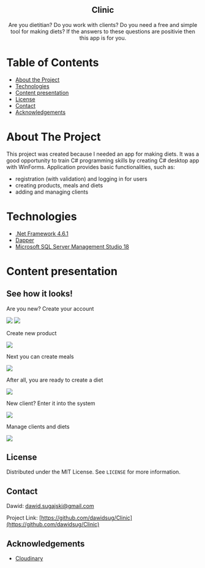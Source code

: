 <p align="center">
  <h2 align="center">Clinic</h2>

  <p align="center">
    Are you dietitian? Do you work with clients? Do you need a free and simple tool for making diets? If the answers to these questions are positivie then this app is for you.
    <br />
  </p>
</p>



<!-- TABLE OF CONTENTS -->
# Table of Contents

* [About the Project](#about-the-project)
* [Technologies](#technologies)
* [Content presentation](#content-presentation)
* [License](#license)
* [Contact](#contact)
* [Acknowledgements](#acknowledgements)



<!-- ABOUT THE PROJECT -->
# About The Project

This project was created because I needed an app for making diets. It was a good opportunity to train C# programming skills by creating C# desktop app with WinForms. Application provides basic functionalities, such as:

- registration (with validation) and logging in for users
- creating products, meals and diets
- adding and managing clients



# Technologies

* [.Net Framework 4.6.1](https://docs.microsoft.com/en-us/dotnet/framework/)
* [Dapper](https://github.com/DapperLib/Dapper)
* [Microsoft SQL Server Management Studio 18](https://docs.microsoft.com/en-us/sql/ssms/download-sql-server-management-studio-ssms?view=sql-server-ver15)



<!-- USAGE EXAMPLES -->
# Content presentation

## See how it looks!

Are you new? Create your account

![](https://res.cloudinary.com/dc5jt2cwt/image/upload/v1635243402/GIFs/Clinic/0e9f84ae9e69a52e23e99a892c015784_z1v662.gif)
![](https://res.cloudinary.com/dc5jt2cwt/image/upload/v1635243407/GIFs/Clinic/d3ba01557f37d0733f606636d73628af_dv8mkv.gif)

Create new product

![](https://res.cloudinary.com/dc5jt2cwt/image/upload/v1635243403/GIFs/Clinic/314856d99ec4ac95a26d1319317a32ba_gc0ctw.gif)

Next you can create meals

![](https://res.cloudinary.com/dc5jt2cwt/image/upload/v1635243407/GIFs/Clinic/75991b663a707269e0bd90046ef276e0_tt4cmv.gif)

After all, you are ready to create a diet

![](https://res.cloudinary.com/dc5jt2cwt/image/upload/v1635243405/GIFs/Clinic/422214a50f0475cc7ca07ec83926cdc3_rdym5d.gif)

New client? Enter it into the system

![](https://res.cloudinary.com/dc5jt2cwt/image/upload/v1635243405/GIFs/Clinic/dc96eaf7dc2a4c2aaa402222b42f1718_ls8pgt.gif)

Manage clients and diets

![](https://res.cloudinary.com/dc5jt2cwt/image/upload/v1635333523/GIFs/Clinic/649deb3416c3f66c9c7de6881ea3ceae_vgm1nz.gif)



<!-- LICENSE -->
## License

Distributed under the MIT License. See `LICENSE` for more information.



<!-- CONTACT -->
## Contact

Dawid: dawid.sugajski@gmail.com

Project Link: [https://github.com/dawidsug/Clinic](https://github.com/dawidsug/Clinic)



<!-- ACKNOWLEDGEMENTS -->
## Acknowledgements
* [Cloudinary](https://cloudinary.com/)
